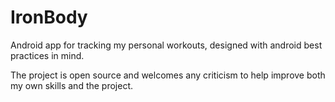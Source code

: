 # IronBody
Android app for tracking my personal workouts, designed with android best practices in mind. 

The project is open source and welcomes any criticism to help improve both my own skills and the project.
